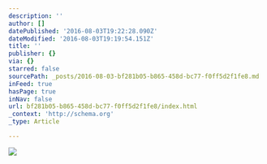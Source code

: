 ```yaml
---
description: ''
author: []
datePublished: '2016-08-03T19:22:28.090Z'
dateModified: '2016-08-03T19:19:54.151Z'
title: ''
publisher: {}
via: {}
starred: false
sourcePath: _posts/2016-08-03-bf281b05-b865-458d-bc77-f0ff5d2f1fe8.md
inFeed: true
hasPage: true
inNav: false
url: bf281b05-b865-458d-bc77-f0ff5d2f1fe8/index.html
_context: 'http://schema.org'
_type: Article

---
```

![](https://the-grid-user-content.s3-us-west-2.amazonaws.com/ba806c48-aac4-4a1c-99fc-0376b6362c2a.png)
